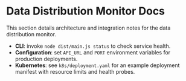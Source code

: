 # Data Distribution Monitor Docs

This section details architecture and integration notes for the data distribution monitor.

- **CLI**: invoke `node dist/main.js status` to check service health.
- **Configuration**: set `API_URL` and `PORT` environment variables for production deployments.
- **Kubernetes**: see `k8s/deployment.yaml` for an example deployment manifest with resource limits and health probes.
